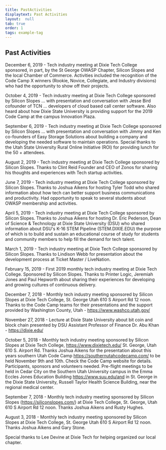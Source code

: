 ```yaml
---
title: PastActivities
displaytext: Past Activities
layout:  null
tab: true
order: 1
tags: example-tag
---
```


## Past Activities

December 6, 2019 - Tech industry meeting at Dixie Tech College sponsored, in part, by the St George OWASP Chapter, Silicon Slopes and the local Chamber of Commerce. Activities included the recognition of the Code Camp X winners (Rookie, Novice, Collegiate, and Industry divisions) who had the opportunity to show off their projects. 

October 4, 2019 - Tech industry meeting at Dixie Tech College sponsored by Silicon Slopes ... with presentation and conversation with Jesse Bird cofounder of TCN ... developers of cloud based call center software. Also heard about how Dixie State University is providing support for the 2019 Code Camp at the campus Innovation Plaza.

September 6, 2019 - Tech industry meeting at Dixie Tech College sponsored by Silicon Slopes ... with presentation and conversation with Jimmy and Ken co-founders of Easy Storage Solutions about building a company and developing the needed software to maintain operations. Special thanks to the Utah State University Rural Online Initiative (ROI) for providing lunch for the 50 + attendees.

August 2, 2019 - Tech industry meeting at Dixie Tech College sponsored by Silicon Slopes. Thanks to Clint Reid Founder and CEO of Zonos for sharing his thoughts and experiences with Tech startup activities.

June 7, 2019 - Tech industry meeting at Dixie Tech College sponsored by Silicon Slopes. Thanks to Joshua Aikens for hosting Tyler Todd who shared information about how tech can better support business communications and productivity. Had opportunity to speak to several students about OWASP membership and activities.

April 5, 2019 - Tech industry meeting at Dixie Tech College sponsored by Silicon Slopes. Thanks to Joshua Aikens for hosting Dr. Eric Pederson, Dean of Science & Technology at Dixie State University (DSU) who shared information about DSU's K-16 STEM Pipeline (STEM.DIXIE.EDU) the purpose of which is to build and sustain an educational course of study for students and community members to help fill the demand for tech talent.

March 1, 2019 - Tech industry meeting at Dixie Tech College sponsored by Silicon Slopes. Thanks to Lindison Webb for presentation about the development process at Ticket Master / LiveNation.

February 15, 2019 - First 2019 monthly tech industry meeting at Dixie Tech College. Sponsored by Silicon Slopes. Thanks to Printer Logic, Jeremiah Jones and Paul Hepworth about sharing their experiences for developing and growing cultures of continuous delivery.

December 7, 2018 - Monthly tech industry meeting sponsored by Silicon Slopes at Dixie Tech College, St. George Utah 610 S Airport Rd 12 noon. Thanks to the Code Camp teams for their presentations and the support provided by Washington County, Utah - https://www.washco.utah.gov/

November 27, 2018 - Lecture at Dixie State University about bit coin and block chain presented by DSU Assistant Professor of Finance Dr. Abu Khan - https://dixie.edu/

October 5, 2018 - Monthly tech industry meeting sponsored by Silicon Slopes at Dixie Tech College, https://www.dixietech.edu/ St. George, Utah 610 S. Airport Rd. Thanks Joshua Aikens for the presentation about this years southern Utah Code Camp https://southernutahcodecamp.com/ to be held November 9th and 10th. Check the Code Camp website for details. Participants, sponsors and volunteers needed. Pre-flight meetings to be held in Cedar City on the Southern Utah University campus in the Emma Eccles Jones Education Building https://www.suu.edu/and in St. George in the Dixie State University, Russell Taylor Health Science Building, near the regional medical center.

September 7, 2018 - Monthly tech industry meeting sponsored by Silicon Slopes (https://siliconslopes.com/) at Dixie Tech College, St. George, Utah 610 S Airport Rd 12 noon. Thanks Joshua Aikens and Rusty Hughes.

August 3, 2018 - Monthly tech industry meeting sponsored by Silicon Slopes at Dixie Tech College, St. George Utah 610 S Airport Rd 12 noon. Thanks Joshua Aikens and Gary Stone. 

Special thanks to Lee Devine at Dixie Tech for helping organized our local chapter. 
